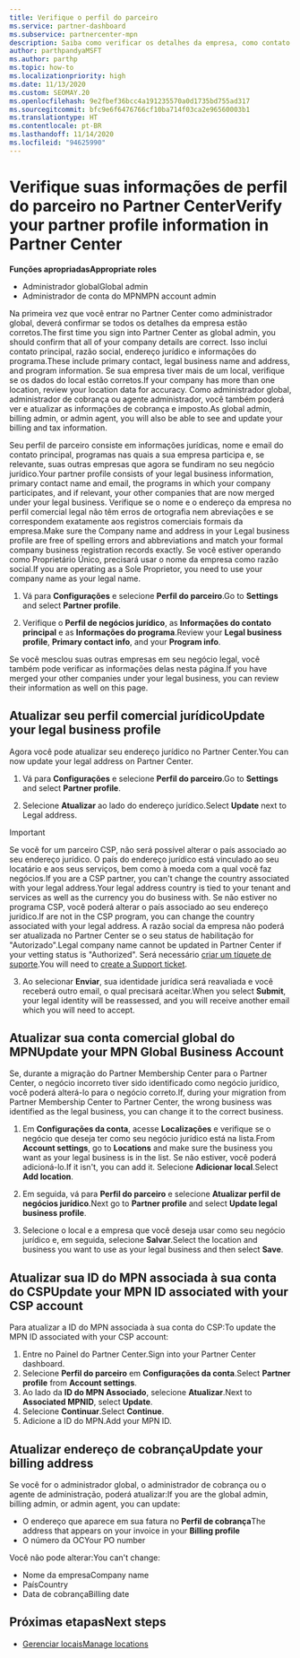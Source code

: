 ```yaml
---
title: Verifique o perfil do parceiro
ms.service: partner-dashboard
ms.subservice: partnercenter-mpn
description: Saiba como verificar os detalhes da empresa, como contato principal, endereço e informações do programa. Você também pode atualizar seus endereços jurídico e para cobrança.
author: parthpandyaMSFT
ms.author: parthp
ms.topic: how-to
ms.localizationpriority: high
ms.date: 11/13/2020
ms.custom: SEOMAY.20
ms.openlocfilehash: 9e2fbef36bcc4a191235570a0d1735bd755ad317
ms.sourcegitcommit: bfc9e6f6476766cf10ba714f03ca2e96560003b1
ms.translationtype: HT
ms.contentlocale: pt-BR
ms.lasthandoff: 11/14/2020
ms.locfileid: "94625990"
---
```

# <a name="verify-your-partner-profile-information-in-partner-center"></a><span data-ttu-id="494af-104">Verifique suas informações de perfil do parceiro no Partner Center</span><span class="sxs-lookup"><span data-stu-id="494af-104">Verify your partner profile information in Partner Center</span></span>

<span data-ttu-id="494af-105">**Funções apropriadas**</span><span class="sxs-lookup"><span data-stu-id="494af-105">**Appropriate roles**</span></span>

- <span data-ttu-id="494af-106">Administrador global</span><span class="sxs-lookup"><span data-stu-id="494af-106">Global admin</span></span>
- <span data-ttu-id="494af-107">Administrador de conta do MPN</span><span class="sxs-lookup"><span data-stu-id="494af-107">MPN account admin</span></span>

<span data-ttu-id="494af-108">Na primeira vez que você entrar no Partner Center como administrador global, deverá confirmar se todos os detalhes da empresa estão corretos.</span><span class="sxs-lookup"><span data-stu-id="494af-108">The first time you sign into Partner Center as global admin, you should confirm that all of your company details are correct.</span></span> <span data-ttu-id="494af-109">Isso inclui contato principal, razão social, endereço jurídico e informações do programa.</span><span class="sxs-lookup"><span data-stu-id="494af-109">These include primary contact, legal business name and address, and program information.</span></span> <span data-ttu-id="494af-110">Se sua empresa tiver mais de um local, verifique se os dados do local estão corretos.</span><span class="sxs-lookup"><span data-stu-id="494af-110">If your company has more than one location, review your location data for accuracy.</span></span> <span data-ttu-id="494af-111">Como administrador global, administrador de cobrança ou agente administrador, você também poderá ver e atualizar as informações de cobrança e imposto.</span><span class="sxs-lookup"><span data-stu-id="494af-111">As global admin, billing admin, or admin agent, you will also be able to see and update your billing and tax information.</span></span>

<span data-ttu-id="494af-112">Seu perfil de parceiro consiste em informações jurídicas, nome e email do contato principal, programas nas quais a sua empresa participa e, se relevante, suas outras empresas que agora se fundiram no seu negócio jurídico.</span><span class="sxs-lookup"><span data-stu-id="494af-112">Your partner profile consists of your legal business information, primary contact name and email, the programs in which your company participates, and if relevant, your other companies that are now merged under your legal business.</span></span> <span data-ttu-id="494af-113">Verifique se o nome e o endereço da empresa no perfil comercial legal não têm erros de ortografia nem abreviações e se correspondem exatamente aos registros comerciais formais da empresa.</span><span class="sxs-lookup"><span data-stu-id="494af-113">Make sure the Company name and address in your Legal business profile are free of spelling errors and abbreviations and match your formal company business registration records exactly.</span></span> <span data-ttu-id="494af-114">Se você estiver operando como Proprietário Único, precisará usar o nome da empresa como razão social.</span><span class="sxs-lookup"><span data-stu-id="494af-114">If you are operating as a Sole Proprietor, you need to use your company name as your legal name.</span></span>

1. <span data-ttu-id="494af-115">Vá para **Configurações** e selecione **Perfil do parceiro**.</span><span class="sxs-lookup"><span data-stu-id="494af-115">Go to **Settings** and select **Partner profile**.</span></span>

2. <span data-ttu-id="494af-116">Verifique o **Perfil de negócios jurídico**, as **Informações do contato principal** e as **Informações do programa**.</span><span class="sxs-lookup"><span data-stu-id="494af-116">Review your **Legal business profile**, **Primary contact info**, and your **Program info**.</span></span>

<span data-ttu-id="494af-117">Se você mesclou suas outras empresas em seu negócio legal, você também pode verificar as informações delas nesta página.</span><span class="sxs-lookup"><span data-stu-id="494af-117">If you have merged your other companies under your legal business, you can review their information as well on this page.</span></span>

## <a name="update-your-legal-business-profile"></a><span data-ttu-id="494af-118">Atualizar seu perfil comercial jurídico</span><span class="sxs-lookup"><span data-stu-id="494af-118">Update your legal business profile</span></span>

<span data-ttu-id="494af-119">Agora você pode atualizar seu endereço jurídico no Partner Center.</span><span class="sxs-lookup"><span data-stu-id="494af-119">You can now update your legal address on Partner Center.</span></span>

1. <span data-ttu-id="494af-120">Vá para **Configurações** e selecione **Perfil do parceiro**.</span><span class="sxs-lookup"><span data-stu-id="494af-120">Go to **Settings** and select **Partner profile**.</span></span> 

2. <span data-ttu-id="494af-121">Selecione **Atualizar** ao lado do endereço jurídico.</span><span class="sxs-lookup"><span data-stu-id="494af-121">Select **Update** next to Legal address.</span></span> 

>[!Important]
><span data-ttu-id="494af-122">Se você for um parceiro CSP, não será possível alterar o país associado ao seu endereço jurídico. O país do endereço jurídico está vinculado ao seu locatário e aos seus serviços, bem como à moeda com a qual você faz negócios.</span><span class="sxs-lookup"><span data-stu-id="494af-122">If you are a CSP partner, you can't change the country associated with your legal address.Your legal address country is tied to your tenant and services as well as the currency you do business with.</span></span> <span data-ttu-id="494af-123">Se não estiver no programa CSP, você poderá alterar o país associado ao seu endereço jurídico.</span><span class="sxs-lookup"><span data-stu-id="494af-123">If are not in the CSP program, you can change the country associated with your legal address.</span></span> <span data-ttu-id="494af-124">A razão social da empresa não poderá ser atualizada no Partner Center se o seu status de habilitação for "Autorizado".</span><span class="sxs-lookup"><span data-stu-id="494af-124">Legal company name cannot be updated in Partner Center if your vetting status is "Authorized".</span></span> <span data-ttu-id="494af-125">Será necessário [criar um tíquete de suporte](https://partner.microsoft.com/dashboard/support/csp/servicerequests/create?stage=2&topicid=eb74583c-61b3-2124-bffc-00920e0ae772).</span><span class="sxs-lookup"><span data-stu-id="494af-125">You will need to [create a Support ticket](https://partner.microsoft.com/dashboard/support/csp/servicerequests/create?stage=2&topicid=eb74583c-61b3-2124-bffc-00920e0ae772).</span></span>

3. <span data-ttu-id="494af-126">Ao selecionar **Enviar**, sua identidade jurídica será reavaliada e você receberá outro email, o qual precisará aceitar.</span><span class="sxs-lookup"><span data-stu-id="494af-126">When you select **Submit**, your legal identity will be reassessed, and you will receive another email which you will need to accept.</span></span>

## <a name="update-your-mpn-global-business-account"></a><span data-ttu-id="494af-127">Atualizar sua conta comercial global do MPN</span><span class="sxs-lookup"><span data-stu-id="494af-127">Update your MPN Global Business Account</span></span>

<span data-ttu-id="494af-128">Se, durante a migração do Partner Membership Center para o Partner Center, o negócio incorreto tiver sido identificado como negócio jurídico, você poderá alterá-lo para o negócio correto.</span><span class="sxs-lookup"><span data-stu-id="494af-128">If, during your migration from Partner Membership Center to Partner Center, the wrong business was identified as the legal business, you can change it to the correct business.</span></span>

1. <span data-ttu-id="494af-129">Em **Configurações da conta**, acesse **Localizações** e verifique se o negócio que deseja ter como seu negócio jurídico está na lista.</span><span class="sxs-lookup"><span data-stu-id="494af-129">From **Account settings**, go to **Locations** and make sure the business you want as your legal business is in the list.</span></span> <span data-ttu-id="494af-130">Se não estiver, você poderá adicioná-lo.</span><span class="sxs-lookup"><span data-stu-id="494af-130">If it isn't, you can add it.</span></span> <span data-ttu-id="494af-131">Selecione **Adicionar local**.</span><span class="sxs-lookup"><span data-stu-id="494af-131">Select **Add location**.</span></span>

2. <span data-ttu-id="494af-132">Em seguida, vá para **Perfil do parceiro** e selecione **Atualizar perfil de negócios jurídico**.</span><span class="sxs-lookup"><span data-stu-id="494af-132">Next go to **Partner profile** and select **Update legal business profile**.</span></span>

3. <span data-ttu-id="494af-133">Selecione o local e a empresa que você deseja usar como seu negócio jurídico e, em seguida, selecione **Salvar**.</span><span class="sxs-lookup"><span data-stu-id="494af-133">Select the location and business you want to use as your legal business and then select **Save**.</span></span>

## <a name="update-your-mpn-id-associated-with-your-csp-account"></a><span data-ttu-id="494af-134">Atualizar sua ID do MPN associada à sua conta do CSP</span><span class="sxs-lookup"><span data-stu-id="494af-134">Update your MPN ID associated with your CSP account</span></span>

<span data-ttu-id="494af-135">Para atualizar a ID do MPN associada à sua conta do CSP:</span><span class="sxs-lookup"><span data-stu-id="494af-135">To update the MPN ID associated with your CSP account:</span></span>

1. <span data-ttu-id="494af-136">Entre no Painel do Partner Center.</span><span class="sxs-lookup"><span data-stu-id="494af-136">Sign into your Partner Center dashboard.</span></span>
1. <span data-ttu-id="494af-137">Selecione **Perfil do parceiro** em **Configurações da conta**.</span><span class="sxs-lookup"><span data-stu-id="494af-137">Select **Partner profile** from **Account settings**.</span></span>
1. <span data-ttu-id="494af-138">Ao lado da **ID do MPN Associado**, selecione **Atualizar**.</span><span class="sxs-lookup"><span data-stu-id="494af-138">Next to **Associated MPNID**, select **Update**.</span></span>
1. <span data-ttu-id="494af-139">Selecione **Continuar**.</span><span class="sxs-lookup"><span data-stu-id="494af-139">Select **Continue**.</span></span>
1. <span data-ttu-id="494af-140">Adicione a ID do MPN.</span><span class="sxs-lookup"><span data-stu-id="494af-140">Add your MPN ID.</span></span>


## <a name="update-your-billing-address"></a><span data-ttu-id="494af-141">Atualizar endereço de cobrança</span><span class="sxs-lookup"><span data-stu-id="494af-141">Update your billing address</span></span>

<span data-ttu-id="494af-142">Se você for o administrador global, o administrador de cobrança ou o agente de administração, poderá atualizar:</span><span class="sxs-lookup"><span data-stu-id="494af-142">If you are the global admin, billing admin, or admin agent, you can update:</span></span>

- <span data-ttu-id="494af-143">O endereço que aparece em sua fatura no **Perfil de cobrança**</span><span class="sxs-lookup"><span data-stu-id="494af-143">The address that appears on your invoice in your **Billing profile**</span></span>
- <span data-ttu-id="494af-144">O número da OC</span><span class="sxs-lookup"><span data-stu-id="494af-144">Your PO number</span></span>

<span data-ttu-id="494af-145">Você não pode alterar:</span><span class="sxs-lookup"><span data-stu-id="494af-145">You can't change:</span></span>
 
- <span data-ttu-id="494af-146">Nome da empresa</span><span class="sxs-lookup"><span data-stu-id="494af-146">Company name</span></span>
- <span data-ttu-id="494af-147">País</span><span class="sxs-lookup"><span data-stu-id="494af-147">Country</span></span>
- <span data-ttu-id="494af-148">Data de cobrança</span><span class="sxs-lookup"><span data-stu-id="494af-148">Billing date</span></span>
 
## <a name="next-steps"></a><span data-ttu-id="494af-149">Próximas etapas</span><span class="sxs-lookup"><span data-stu-id="494af-149">Next steps</span></span>

- [<span data-ttu-id="494af-150">Gerenciar locais</span><span class="sxs-lookup"><span data-stu-id="494af-150">Manage locations</span></span>](manage-locations.md)

